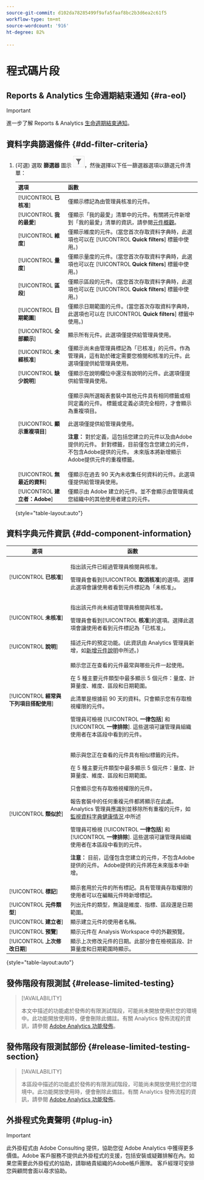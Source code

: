 ```yaml
---
source-git-commit: d102da78285499f9afa5faaf8bc2b3d6ea2c61f5
workflow-type: tm+mt
source-wordcount: '916'
ht-degree: 82%

---
```

# 程式碼片段

## Reports &amp; Analytics 生命週期結束通知 {#ra-eol}

>[!IMPORTANT]
>
>進一步了解 Reports &amp; Analytics [生命週期結束通知](https://express.adobe.com/page/6WnF8JK6IRDhf/)。

## 資料字典篩選條件 {#dd-filter-criteria}

1. (可選) 選取 **篩選器** 圖示 ![資料字典篩選器圖示](/help/analyze/analysis-workspace/components/data-dictionary/assets/data-dictionary-filter-icon.png)，然後選擇以下任一篩選器選項以篩選元件清單：

   | 選項 | 函數 |
   |---------|----------|
   | [!UICONTROL **已核准**] | 僅顯示標記為由管理員核准的元件。 |
   | [!UICONTROL **我的最愛**] | 僅顯示「我的最愛」清單中的元件。有關將元件新增到「我的最愛」清單的資訊，請參閱[元件概觀](/help/analyze/analysis-workspace/components/analysis-workspace-components.md)。 |
   | [!UICONTROL **維度**] | 僅顯示維度的元件。(當您首次存取資料字典時，此選項也可以在 [!UICONTROL **Quick filters**] 標籤中使用。) |
   | [!UICONTROL **量度**] | 僅顯示量度的元件。(當您首次存取資料字典時，此選項也可以在 [!UICONTROL **Quick filters**] 標籤中使用。) |
   | [!UICONTROL **區段**] | 僅顯示區段的元件。(當您首次存取資料字典時，此選項也可以在 [!UICONTROL **Quick filters**] 標籤中使用。) <!--this is Filters in CJA--> |
   | [!UICONTROL **日期範圍**] | 僅顯示日期範圍的元件。(當您首次存取資料字典時，此選項也可以在 [!UICONTROL **Quick filters**] 標籤中使用。) |
   | [!UICONTROL **全部顯示**] | 顯示所有元件。此選項僅提供給管理員使用。 |
   | [!UICONTROL **未經核准**] | 僅顯示尚未由管理員標記為「已核准」的元件。作為管理員，這有助於確定需要您檢閱和核准的元件。此選項僅提供給管理員使用。 |
   | [!UICONTROL **缺少說明**] | 僅顯示在說明欄位中還沒有說明的元件。此選項僅提供給管理員使用。 |
   | [!UICONTROL **顯示重複項目**] | <p>僅顯示與所選報表套裝中其他元件具有相同標籤或相同定義的元件。 標籤或定義必須完全相符，才會顯示為重複項目。</p><p>此選項僅提供給管理員使用。</p><p>**注意：** 對於定義，這包括您建立的元件以及由Adobe提供的元件。 針對標籤，目前僅包含您建立的元件，不包含Adobe提供的元件。 未來版本將新增顯示Adobe提供元件的重複標籤。</p> |
   | [!UICONTROL **無最近的資料**] | 僅顯示在過去 90 天內未收集任何資料的元件。此選項僅提供給管理員使用。 |
   | [!UICONTROL **建立者：Adobe**] <!-- I don't see this option--> | 僅顯示由 Adobe 建立的元件。並不會顯示由管理員或您組織中的其他使用者建立的元件。 |

   {style="table-layout:auto"}

## 資料字典元件資訊 {#dd-component-information}

| 選項 | 函數 |
|---------|----------|
| [!UICONTROL **已核准**] | <p>指出該元件已經過管理員檢閱與核准。</p><p>管理員會看到&#x200B;[!UICONTROL **取消核准**]&#x200B;的選項。選擇此選項會讓使用者看到元件標記為「未核准」。</p> |
| [!UICONTROL **未核准**] | <p>指出該元件尚未經過管理員檢閱與核准。</p><p>管理員會看到&#x200B;[!UICONTROL **核准**]&#x200B;的選項。選擇此選項會讓使用者看到元件標記為「已核准」。</p> |
| [!UICONTROL **說明**] | 描述元件的預定功能。(此資訊由 Analytics 管理員新增，如[新增元件說明](/help/analyze/analysis-workspace/components/add-component-descriptions.md)中所述。) |
| [!UICONTROL **經常與下列項目搭配使用**] | <p>顯示您正在查看的元件最常與哪些元件一起使用。</p><p>在 5 種主要元件類型中最多顯示 5 個元件：量度、計算量度、維度、區段和日期範圍。</p><p>此清單是根據前 90 天的資料。只會顯示您有存取檢視權限的元件。</p><p>管理員可檢視 [!UICONTROL **一律包括**] 和 [!UICONTROL **一律排除**]. 這些選項可讓管理員組織使用者在本區段中看到的元件。</p> |
| [!UICONTROL **類似於**] | <p>顯示與您正在查看的元件具有相似標籤的元件。</p><p>在 5 種主要元件類型中最多顯示 5 個元件：量度、計算量度、維度、區段和日期範圍。</p><p>只會顯示您有存取檢視權限的元件。</p><p>報告套裝中的任何重複元件都將顯示在此處。Analytics 管理員應識別並移除所有重複的元件，如[監視資料字典健康情況](/help/analyze/analysis-workspace/components/data-dictionary/monitor-data-dictionary-health.md).中所述</p><p>管理員可檢視 [!UICONTROL **一律包括**] 和 [!UICONTROL **一律排除**]. 這些選項可讓管理員組織使用者在本區段中看到的元件。</p><p>**注意：** 目前，這僅包含您建立的元件，不包含Adobe提供的元件。 Adobe提供的元件將在未來版本中新增。</p> |
| [!UICONTROL **標記**] | 顯示套用於元件的所有標記。具有管理員存取權限的使用者可以在編輯元件時新增標記。 |
| [!UICONTROL **元件類型**] | 列出元件的類型，無論是維度、指標、區段還是日期範圍。 |
| [!UICONTROL **建立者**] | 顯示建立元件的使用者名稱。 |
| [!UICONTROL **預覽**] | 顯示元件在 Analysis Workspace 中的外觀預覽。 |
| [!UICONTROL **上次修改日期**] | 顯示上次修改元件的日期。此部分會在檢視區段、計算量度和日期範圍時顯示。<!--for CJA, it is displayed for all components--> |

{style="table-layout:auto"}

## 發佈階段有限測試 {#release-limited-testing}

>[!AVAILABILITY]
>
>本文中描述的功能處於發佈的有限測試階段，可能尚未開放使用於您的環境中。此功能開放使用時，便會刪除此備註。有關 Analytics 發佈流程的資訊，請參閱 [Adobe Analytics 功能發佈](/help/release-notes/releases.md)。

## 發佈階段有限測試部份 {#release-limited-testing-section}

>[!AVAILABILITY]
>
>本區段中描述的功能處於發佈的有限測試階段，可能尚未開放使用於您的環境中。此功能開放使用時，便會刪除此備註。有關 Analytics 發佈流程的資訊，請參閱 [Adobe Analytics 功能發佈](/help/release-notes/releases.md)。


## 外掛程式免責聲明 {#plug-in}

>[!IMPORTANT]
>
>此外掛程式由 Adobe Consulting 提供，協助您從 Adobe Analytics 中獲得更多價值。Adobe 客戶服務不提供此外掛程式的支援，包括安裝或疑難排解在內。如果您需要此外掛程式的協助，請聯絡貴組織的Adobe帳戶團隊。 客戶經理可安排您與顧問會面以尋求協助。


